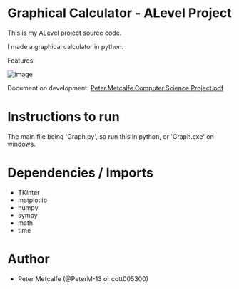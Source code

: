 # Graphical Calculator - ALevel Project

This is my ALevel project source code.

I made a graphical calculator in python.

Features:

![image](https://user-images.githubusercontent.com/104497542/210770871-e8c843c4-36aa-41f0-8189-b69c8585014a.png)

Document on development: [Peter.Metcalfe.Computer.Science.Project.pdf](https://github.com/PeterM-13/Graph-Project/files/10351775/Peter.Metcalfe.Computer.Science.Project.pdf)


# Instructions to run

The main file being 'Graph.py', so run this in python, or 'Graph.exe' on windows.


# Dependencies / Imports
- TKinter
- matplotlib
- numpy
- sympy
- math
- time

# Author
- Peter Metcalfe (@PeterM-13 or cott005300)
